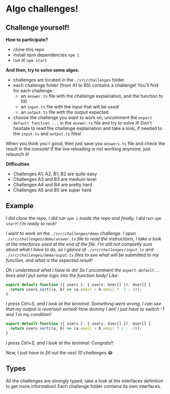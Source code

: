 # Algo challenges!

## Challenge yourself!

**How to participate?**

- clone this repo
- install npm dependencies `npm i`
- run it! `npm start`

**And then, try to solve some algos:**

- challenges are located in the `./src/challenges` folder
- each challenge folder (from A1 to B5) contains a challenge! You'll find for each challenge :
  - an `answer.ts` file with the challenge explaination, and the function to fill!
  - an `input.ts` file with the input that will be used!
  - an `output.ts` file with the output expected
- choose the challenge you want to work on, uncomment the `export default function ...` in the `answer.ts` file and try to solve it! Don't hesitate to read the challenge explaination and take a look, if needed to the `input.ts` and `output.ts` files!

When you think you'r good, then just save you `answers.ts` file and check the result in the console! If the live reloading is not working anymore, just relaunch it!

**Difficulties**

- Challenges A1, A2, B1, B2 are quite easy
- Challenges A3 and B3 are medium level
- Challenges A4 and B4 are pretty hard
- Challenges A5 and B5 are super hard

## Example

_I did clone the repo, I did run `npm i` inside the repo and finally, I did run `npm start`! I'm ready to rock!_

_I want to work on the `./src/challenges/demo` challenge. I open `./src/challenges/demo/answer.ts` file to read the instructions, I take a look at the interfaces used at the end of the file. I'm still not completly sure about what I have to do, so I glance at `./src/challenges/input.ts` and `./src/challenges/demo/ouput.ts` files to see what will be submitted to my function, and what is the expected result!_

_Oh I understood what I have to do! So I uncomment the `export default...` lines and I put some logic into the function body! Like:_

```ts
export default function ({ users }: { users: User[] }): User[] {
  return users.sort((a, b) => (a.email > b.email ? -1 : 1));
}
```

_I press Ctrl+S, and I look at the terminal. Something went wrong, I can see that my output is reversed-sorted! How dummy I am! I just have to switch -1 and 1 in my condition!_

```ts
export default function ({ users }: { users: User[] }): User[] {
  return users.sort((a, b) => (a.email > b.email ? 1 : -1));
}
```

_I press Ctrl+S, and I look at the terminal: Congrats!!_

_Now, I just have to fill out the next 10 challenges_ 😂

## Types

All the challenges are strongly typed, take a look at the interfaces definition to get more information! Each challenge folder contains its own interfaces.